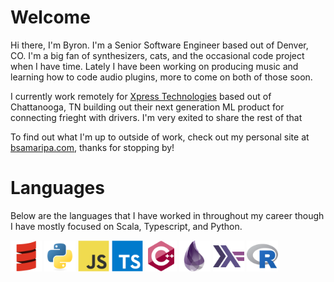 # Welcome

Hi there, I'm Byron. I'm a Senior Software Engineer based out of Denver, CO. I'm a big fan of synthesizers, cats, and the occasional code project when I have time. Lately I have been working on producing music and learning how to code audio plugins, more to come on both of those soon. 

I currently work remotely for [Xpress Technologies](https://xpresstechfreight.com/) based out of Chattanooga, TN building out their next generation ML product for connecting frieght with drivers. I'm very exited to share the rest of that 

To find out what I'm up to outside of work, check out my personal site at [bsamaripa.com](https://www.bsamaripa.com), thanks for stopping by!


# Languages 
 Below are the languages that I have worked in throughout my career though I have mostly focused on Scala, Typescript, and Python.

<img src="https://raw.githubusercontent.com/devicons/devicon/master/icons/scala/scala-original.svg" alt="Scala Logo" width="50" height="50"/> <img src="https://raw.githubusercontent.com/devicons/devicon/master/icons/python/python-original.svg" alt="Python Logo" width="50" height="50"/> <img src="https://raw.githubusercontent.com/devicons/devicon/master/icons/javascript/javascript-original.svg" alt="Javascript Logo" width="50" height="50"/> <img src="https://raw.githubusercontent.com/devicons/devicon/master/icons/typescript/typescript-original.svg" alt="Typescript Logo" width="50" height="50"/> <img src="https://raw.githubusercontent.com/devicons/devicon/master/icons/cplusplus/cplusplus-original.svg" alt="C++ Logo" width="50" height="50"/> <img src="https://raw.githubusercontent.com/devicons/devicon/master/icons/elixir/elixir-original.svg" alt="Elixir Logo" width="50" height="50"/> <img src="https://raw.githubusercontent.com/devicons/devicon/master/icons/haskell/haskell-original.svg" alt="Haskell Logo" width="50" height="50"/> <img src="https://raw.githubusercontent.com/devicons/devicon/master/icons/r/r-original.svg" alt="R Logo" width="50" height="50"/>


<!--
**bsamaripa/bsamaripa** is a ✨ _special_ ✨ repository because its `README.md` (this file) appears on your GitHub profile.

Here are some ideas to get you started:

- 🔭 I’m currently working on ...
- 🌱 I’m currently learning ...
- 👯 I’m looking to collaborate on ...
- 🤔 I’m looking for help with ...
- 💬 Ask me about ...
- 📫 How to reach me: ...
- 😄 Pronouns: ...
- ⚡ Fun fact: ...
-->
